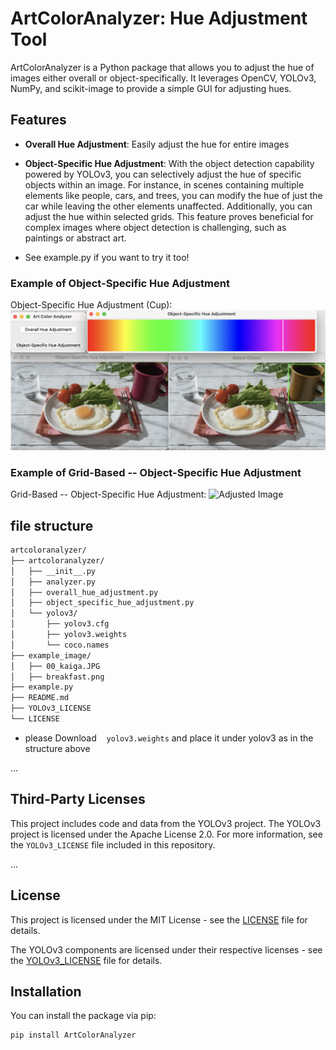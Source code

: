 # ArtColorAnalyzer: Hue Adjustment Tool

ArtColorAnalyzer is a Python package that allows you to adjust the hue of images either overall or object-specifically. It leverages OpenCV, YOLOv3, NumPy, and scikit-image to provide a simple GUI for adjusting hues.

## Features

- **Overall Hue Adjustment**: Easily adjust the hue for entire images
- **Object-Specific Hue Adjustment**: With the object detection capability powered by YOLOv3, you can selectively adjust the hue of specific objects within an image. For instance, in scenes containing multiple elements like people, cars, and trees, you can modify the hue of just the car while leaving the other elements unaffected. Additionally, you can adjust the hue within selected grids. This feature proves beneficial for complex images where object detection is challenging, such as paintings or abstract art.

- See example.py if you want to try it too!

### Example of Object-Specific Hue Adjustment
Object-Specific Hue Adjustment (Cup):
![Adjusted Image](adjusted_image/object_adjusted_image.png)

### Example of Grid-Based -- Object-Specific Hue Adjustment
Grid-Based -- Object-Specific Hue Adjustment:
![Adjusted Image](adjusted_image/grid_adjusted_image.png)

## file structure
```sh
artcoloranalyzer/
├── artcoloranalyzer/
│   ├── __init__.py
│   ├── analyzer.py
│   ├── overall_hue_adjustment.py
│   ├── object_specific_hue_adjustment.py
│   └── yolov3/
│       ├── yolov3.cfg
│       ├── yolov3.weights
│       └── coco.names
├── example_image/
│   ├── 00_kaiga.JPG
│   ├── breakfast.png
├── example.py
├── README.md
├── YOLOv3_LICENSE
└── LICENSE
```

- please Download ```　yolov3.weights``` and place it under yolov3 as in the structure above

...

## Third-Party Licenses

This project includes code and data from the YOLOv3 project. The YOLOv3 project is licensed under the Apache License 2.0. For more information, see the `YOLOv3_LICENSE` file included in this repository.

...

## License

This project is licensed under the MIT License - see the [LICENSE](LICENSE) file for details.

The YOLOv3 components are licensed under their respective licenses - see the [YOLOv3_LICENSE](YOLOv3_LICENSE) file for details.


## Installation

You can install the package via pip:

```sh
pip install ArtColorAnalyzer
